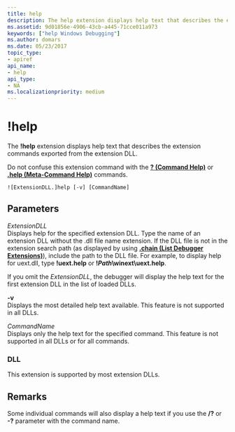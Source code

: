 ```yaml
---
title: help
description: The help extension displays help text that describes the extension commands exported from the extension DLL.
ms.assetid: 9d01856e-4906-43cb-a445-71cce011a973
keywords: ["help Windows Debugging"]
ms.author: domars
ms.date: 05/23/2017
topic_type:
- apiref
api_name:
- help
api_type:
- NA
ms.localizationpriority: medium
---
```


# !help


The **!help** extension displays help text that describes the extension commands exported from the extension DLL.

Do not confuse this extension command with the [**? (Command Help)**](---command-help-.md) or [**.help (Meta-Command Help)**](-help--meta-command-help-.md) commands.

```
![ExtensionDLL.]help [-v] [CommandName] 
```

## <span id="ddk__help_dbg"></span><span id="DDK__HELP_DBG"></span>Parameters


<span id="_______ExtensionDLL______"></span><span id="_______extensiondll______"></span><span id="_______EXTENSIONDLL______"></span> *ExtensionDLL*   
Displays help for the specified extension DLL. Type the name of an extension DLL without the .dll file name extension. If the DLL file is not in the extension search path (as displayed by using [**.chain (List Debugger Extensions)**](-chain--list-debugger-extensions-.md)), include the path to the DLL file. For example, to display help for uext.dll, type **!uext.help** or **!***Path***\\winext\\uext.help**.

If you omit the *ExtensionDLL*, the debugger will display the help text for the first extension DLL in the list of loaded DLLs.

<span id="_______-v______"></span><span id="_______-V______"></span> **-v**   
Displays the most detailed help text available. This feature is not supported in all DLLs.

<span id="_______CommandName______"></span><span id="_______commandname______"></span><span id="_______COMMANDNAME______"></span> *CommandName*   
Displays only the help text for the specified command. This feature is not supported in all DLLs or for all commands.

### <span id="DLL"></span><span id="dll"></span>DLL

This extension is supported by most extension DLLs.

Remarks
-------

Some individual commands will also display a help text if you use the **/?** or **-?** parameter with the command name.

 

 





